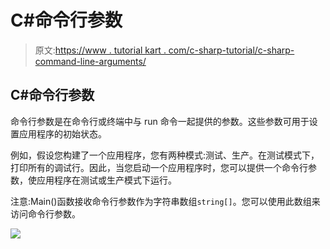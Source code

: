 # C#命令行参数

> 原文:[https://www . tutorial kart . com/c-sharp-tutorial/c-sharp-command-line-arguments/](https://www.tutorialkart.com/c-sharp-tutorial/c-sharp-command-line-arguments/)

## C#命令行参数

命令行参数是在命令行或终端中与 run 命令一起提供的参数。这些参数可用于设置应用程序的初始状态。

例如，假设您构建了一个应用程序，您有两种模式:测试、生产。在测试模式下，打印所有的调试行。因此，当您启动一个应用程序时，您可以提供一个命令行参数，使应用程序在测试或生产模式下运行。

注意:Main()函数接收命令行参数作为字符串数组`string[]`。您可以使用此数组来访问命令行参数。

[![](../Images/925da31b32d6bc3827932f6c8afb11bb.png)](https://www.tutorialkart.com/)